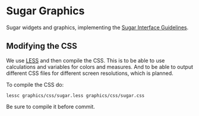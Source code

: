 Sugar Graphics
==============

Sugar widgets and graphics, implementing the [Sugar Interface
Guidelines](http://wiki.sugarlabs.org/go/Human_Interface_Guidelines).

Modifying the CSS
-----------------

We use [LESS](http://lesscss.org) and then compile the CSS.  This is
to be able to use calculations and variables for colors and measures.
And to be able to output different CSS files for different screen
resolutions, which is planned.

To compile the CSS do:

    lessc graphics/css/sugar.less graphics/css/sugar.css

Be sure to compile it before commit.
